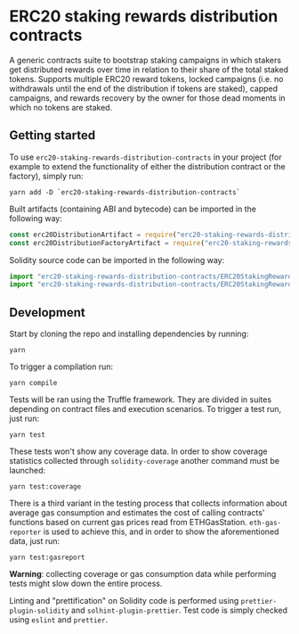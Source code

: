 # ERC20 staking rewards distribution contracts

A generic contracts suite to bootstrap staking campaigns in which stakers get
distributed rewards over time in relation to their share of the total staked
tokens. Supports multiple ERC20 reward tokens, locked campaigns (i.e. no
withdrawals until the end of the distribution if tokens are staked), capped
campaigns, and rewards recovery by the owner for those dead moments in which no
tokens are staked.

## Getting started

To use `erc20-staking-rewards-distribution-contracts` in your project (for
example to extend the functionality of either the distribution contract or the
factory), simply run:

```
yarn add -D `erc20-staking-rewards-distribution-contracts`
```

Built artifacts (containing ABI and bytecode) can be imported in the following
way:

```js
const erc20DistributionArtifact = require("erc20-staking-rewards-distribution-contracts/build/ERC20StakingRewardsDistribution.json");
const erc20DistributionFactoryArtifact = require("erc20-staking-rewards-distribution-contracts/build/ERC20StakingRewardsDistributionFactory.json");
```

Solidity source code can be imported in the following way:

```js
import "erc20-staking-rewards-distribution-contracts/ERC20StakingRewardsDistribution.sol";
import "erc20-staking-rewards-distribution-contracts/ERC20StakingRewardsDistributionFactory.sol";
```

## Development

Start by cloning the repo and installing dependencies by running:

```
yarn
```

To trigger a compilation run:

```
yarn compile
```

Tests will be ran using the Truffle framework. They are divided in suites
depending on contract files and execution scenarios. To trigger a test run, just
run:

```
yarn test
```

These tests won't show any coverage data. In order to show coverage statistics
collected through `solidity-coverage` another command must be launched:

```
yarn test:coverage
```

There is a third variant in the testing process that collects information about
average gas consumption and estimates the cost of calling contracts' functions
based on current gas prices read from ETHGasStation. `eth-gas-reporter` is used
to achieve this, and in order to show the aforementioned data, just run:

```
yarn test:gasreport
```

**Warning**: collecting coverage or gas consumption data while performing tests
might slow down the entire process.

Linting and "prettification" on Solidity code is performed using
`prettier-plugin-solidity` and `solhint-plugin-prettier`. Test code is simply
checked using `eslint` and `prettier`.
